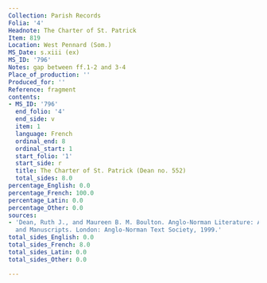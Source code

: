 ```yaml
---
Collection: Parish Records
Folia: '4'
Headnote: The Charter of St. Patrick
Item: 819
Location: West Pennard (Som.)
MS_Date: s.xiii (ex)
MS_ID: '796'
Notes: gap between ff.1-2 and 3-4
Place_of_production: ''
Produced_for: ''
Reference: fragment
contents:
- MS_ID: '796'
  end_folio: '4'
  end_side: v
  item: 1
  language: French
  ordinal_end: 8
  ordinal_start: 1
  start_folio: '1'
  start_side: r
  title: The Charter of St. Patrick (Dean no. 552)
  total_sides: 8.0
percentage_English: 0.0
percentage_French: 100.0
percentage_Latin: 0.0
percentage_Other: 0.0
sources:
- 'Dean, Ruth J., and Maureen B. M. Boulton. Anglo-Norman Literature: A Guide to Texts
  and Manuscripts. London: Anglo-Norman Text Society, 1999.'
total_sides_English: 0.0
total_sides_French: 8.0
total_sides_Latin: 0.0
total_sides_Other: 0.0

---
```

